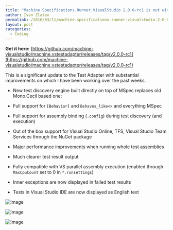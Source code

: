 ```yaml
---
title: "Machine.Specifications.Runner.VisualStudio 2.0.0-rc1 is out with many improvements"
author: Ivan Zlatev
permalink: /2016/03/11/machine-specifications-runner-visualstudio-2-0-0-rc1
layout: post
categories:
  - Coding
---
```


**Get it here:** [https://github.com/machine-visualstudio/machine.vstestadapter/releases/tag/v2.0.0-rc1](https://github.com/machine-visualstudio/machine.vstestadapter/releases/tag/v2.0.0-rc1) 


This is a significant update to the Test Adapter with substantial improvements on which I have been working over the past weeks.

* New test discovery engine built directly on top of MSpec replaces old Mono.Cecil based one:

 * Full support for `[Behavior]` and `Behaves_like<>` and everything MSpec
 * Full support for assembly binding (`.config`) during test discovery (and execution)

* Out of the box support for Visual Studio Online, TFS, Visual Studio Team Services through the NuGet package

 * Major performance improvements when running whole test assemblies
 * Much clearer test result output
 * Fully compatible with VS parallel assembly execution (enabled through `MaxCpuCount`  set to 0 in `*.runsettings`)


* Inner exceptions are now displayed in failed test results

* Tests in Visual Studio IDE are now displayed as English text


![image](https://cloud.githubusercontent.com/assets/79742/13714426/5b1428be-e7c6-11e5-9afd-60486c5c3482.png)

![image](https://cloud.githubusercontent.com/assets/79742/13713366/88985202-e7c0-11e5-9019-5295190ba649.png)

![image](https://cloud.githubusercontent.com/assets/79742/13713375/923e9f32-e7c0-11e5-8689-045ca9949486.png)

